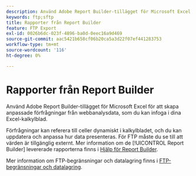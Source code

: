 ```yaml
---
description: Använd Adobe Report Builder-tillägget för Microsoft Excel för att skapa anpassade förfrågningar från webbanalysdata, som du kan infoga i dina Excel-kalkylblad.
keywords: ftp;sftp
title: Rapporter från Report Builder
feature: FTP Export
exl-id: 0026b6dc-023f-4896-ba0d-0eec16a9d469
source-git-commit: aac5421b658cf06b20ca5a3d22f07ef441283753
workflow-type: tm+mt
source-wordcount: '116'
ht-degree: 0%

---
```


# Rapporter från Report Builder

Använd Adobe Report Builder-tillägget för Microsoft Excel för att skapa anpassade förfrågningar från webbanalysdata, som du kan infoga i dina Excel-kalkylblad.

Förfrågningar kan referera till celler dynamiskt i kalkylbladet, och du kan uppdatera och anpassa hur data presenteras. För FTP måste du se till att värden är tillgänglig externt. Mer information om de [!UICONTROL Report Builder] levererade rapporterna finns i [Hjälp för Report Builder](https://experienceleague.adobe.com/en/docs/analytics/analyze/report-builder/report-buider-overview).

Mer information om FTP-begränsningar och datalagring finns i [FTP-begränsningar och datalagring](/help/export/ftp-and-sftp/ftp-limits.md).
